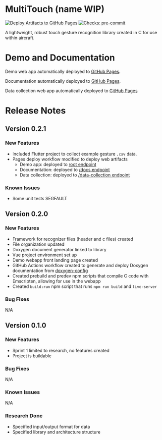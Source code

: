 # MultiTouch (name WIP)
[![Deploy Artifacts to GitHub Pages](https://github.com/Russell-Newton/Team-2135-Graphics-Applications-for-Transparent-Electronic-Displays/actions/workflows/pages_deploy.yml/badge.svg)](https://russell-newton.github.io/Team-2135-Graphics-Applications-for-Transparent-Electronic-Displays/)
[![Checks: pre-commit](https://github.com/Russell-Newton/Team-2135-Graphics-Applications-for-Transparent-Electronic-Displays/actions/workflows/pre-commit.yml/badge.svg)](https://github.com/Russell-Newton/Team-2135-Graphics-Applications-for-Transparent-Electronic-Displays/actions/workflows/pre-commit.yml)

A lightweight, robust touch gesture recognition library created in C for use within aircraft.

# Demo and Documentation
Demo web app automatically deployed to [GitHub Pages](https://russell-newton.github.io/Team-2135-Graphics-Applications-for-Transparent-Electronic-Displays/).

Documentation automatically deployed to [GitHub Pages](https://russell-newton.github.io/Team-2135-Graphics-Applications-for-Transparent-Electronic-Displays/docs).

Data collection web app automatically deployed to [GitHub Pages](https://russell-newton.github.io/Team-2135-Graphics-Applications-for-Transparent-Electronic-Displays/data-collection)

# Release Notes

## Version 0.2.1
### New Features
* Included Flutter project to collect example gesture `.csv` data.
* Pages deploy workflow modified to deploy web artifacts
  * Demo app: deployed to [root endpoint](https://russell-newton.github.io/Team-2135-Graphics-Applications-for-Transparent-Electronic-Displays/)
  * Documentation: deployed to [/docs endpoint](https://russell-newton.github.io/Team-2135-Graphics-Applications-for-Transparent-Electronic-Displays/docs)
  * Data collection: deployed to [/data-collection endpoint](https://russell-newton.github.io/Team-2135-Graphics-Applications-for-Transparent-Electronic-Displays/data-collection)
### Known Issues
* Some unit tests SEGFAULT

## Version 0.2.0
### New Features
* Framework for recognizer files (header and c files) created
* File organization updated
* Doxygen document generator linked to library
* Vue project environment set up
* Demo webapp front landing page created
* GitHub Actions workflow created to generate and deploy Doxygen documentation from [doxygen-config](doxygen-config)
* Created prebuild and predev npm scripts that compile C code with Emscripten, allowing for use in the webapp
* Created `build:run` npm script that runs `npm run build` and `live-server`
### Bug Fixes
N/A

## Version 0.1.0
### New Features
* Sprint 1 limited to research, no features created
* Project is buildable
### Bug Fixes
N/A
### Known Issues
N/A

### Research Done
* Specified input/output format for data
* Specified library and architecture structure

